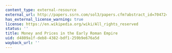 ```yaml
---
content_type: external-resource
external_url: http://papers.ssrn.com/sol3/papers.cfm?abstract_id=704724
has_external_license_warning: true
license: https://en.wikipedia.org/wiki/All_rights_reserved
status: ''
title: Money and Prices in the Early Roman Empire
uid: d4809a1f-deb8-4382-bdf1-259b9e676a5d
wayback_url: ''
---
```

